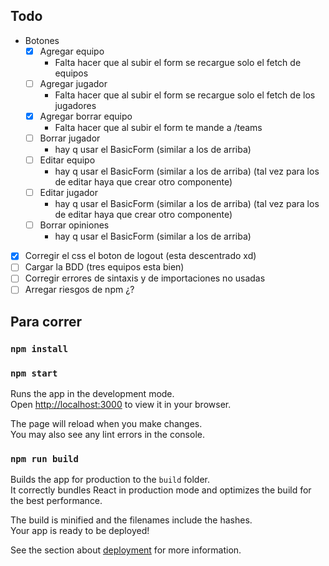 ## Todo

- Botones
    - [x] Agregar equipo
        - Falta hacer que al subir el form se recargue solo el fetch de equipos
    - [ ] Agregar jugador
        - Falta hacer que al subir el form se recargue solo el fetch de los jugadores
    - [x] Agregar borrar equipo
        - Falta hacer que al subir el form te mande a /teams
    - [ ] Borrar jugador
        - hay q usar el BasicForm (similar a los de arriba)
    - [ ] Editar equipo
        - hay q usar el BasicForm (similar a los de arriba) (tal vez para los de editar haya que crear otro componente)
    - [ ] Editar jugador
        - hay q usar el BasicForm (similar a los de arriba) (tal vez para los de editar haya que crear otro componente)
    - [ ] Borrar opiniones 
        - hay q usar el BasicForm (similar a los de arriba)
- [x] Corregir el css el boton de logout (esta descentrado xd)
- [ ] Cargar la BDD (tres equipos esta bien)
- [ ] Corregir errores de sintaxis y de importaciones no usadas
- [ ] Arregar riesgos de npm ¿?

## Para correr
### `npm install`
### `npm start`

Runs the app in the development mode.\
Open [http://localhost:3000](http://localhost:3000) to view it in your browser.

The page will reload when you make changes.\
You may also see any lint errors in the console.

### `npm run build`

Builds the app for production to the `build` folder.\
It correctly bundles React in production mode and optimizes the build for the best performance.

The build is minified and the filenames include the hashes.\
Your app is ready to be deployed!

See the section about [deployment](https://facebook.github.io/create-react-app/docs/deployment) for more information.


